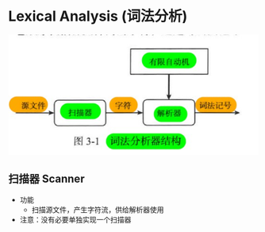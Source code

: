 # Lexical Analysis (词法分析)
![image](../image/cifafenxiqi.jpg)
## 扫描器 Scanner
- 功能
    - 扫描源文件，产生字符流，供给解析器使用
- 注意：没有必要单独实现一个扫描器

